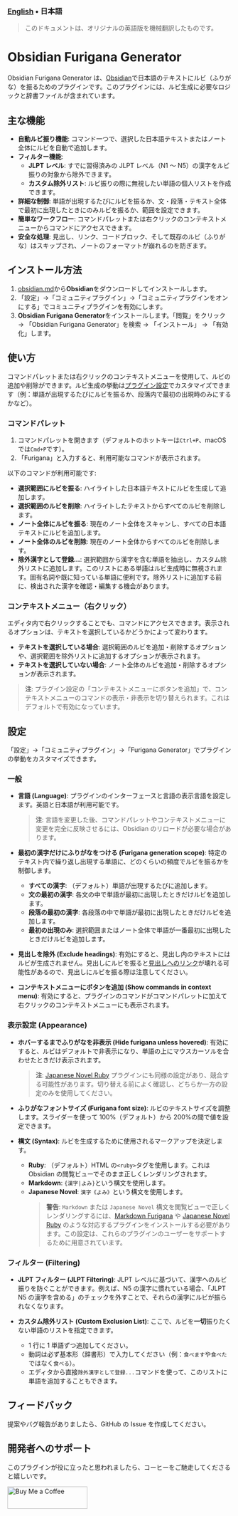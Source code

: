 ### [English](./README.md) • 日本語

> このドキュメントは、オリジナルの英語版を機械翻訳したものです。

# Obsidian Furigana Generator

Obsidian Furigana Generator は、[Obsidian](https://obsidian.md)で日本語のテキストにルビ（ふりがな）を振るためのプラグインです。このプラグインには、ルビ生成に必要なロジックと辞書ファイルが含まれています。

## 主な機能

-   **自動ルビ振り機能**: コマンド一つで、選択した日本語テキストまたはノート全体にルビを自動で追加します。
-   **フィルター機能**:
    -   **JLPT レベル**: すでに習得済みの JLPT レベル（N1 ～ N5）の漢字をルビ振りの対象から除外できます。
    -   **カスタム除外リスト**: ルビ振りの際に無視したい単語の個人リストを作成できます。
-   **詳細な制御**: 単語が出現するたびにルビを振るか、文・段落・テキスト全体で最初に出現したときにのみルビを振るか、範囲を設定できます。
-   **簡単なワークフロー**: コマンドパレットまたは右クリックのコンテキストメニューからコマンドにアクセスできます。
-   **安全な処理**: 見出し、リンク、コードブロック、そして既存のルビ（ふりがな）はスキップされ、ノートのフォーマットが崩れるのを防ぎます。

## インストール方法

1.  [obsidian.md](https://obsidian.md/)から**Obsidian**をダウンロードしてインストールします。
2.  「設定」→「コミュニティプラグイン」→「コミュニティプラグインをオンにする」でコミュニティプラグインを有効にします。
3.  **Obsidian Furigana Generator**をインストールします。「閲覧」をクリック → 「Obsidian Furigana Generator」を検索 → 「インストール」 → 「有効化」します。

## 使い方

コマンドパレットまたは右クリックのコンテキストメニューを使用して、ルビの追加や削除ができます。ルビ生成の挙動は[プラグイン設定](#設定)でカスタマイズできます（例：単語が出現するたびにルビを振るか、段落内で最初の出現時のみにするかなど）。

### コマンドパレット

1.  コマンドパレットを開きます（デフォルトのホットキーは`Ctrl+P`、macOS では`Cmd+P`です）。
2.  「Furigana」と入力すると、利用可能なコマンドが表示されます。

以下のコマンドが利用可能です:

-   **選択範囲にルビを振る**: ハイライトした日本語テキストにルビを生成して追加します。
-   **選択範囲のルビを削除**: ハイライトしたテキストからすべてのルビを削除します。
-   **ノート全体にルビを振る**: 現在のノート全体をスキャンし、すべての日本語テキストにルビを追加します。
-   **ノート全体のルビを削除**: 現在のノート全体からすべてのルビを削除します。
-   **除外漢字として登録...**: 選択範囲から漢字を含む単語を抽出し、カスタム除外リストに追加します。このリストにある単語はルビ生成時に無視されます。固有名詞や既に知っている単語に便利です。除外リストに追加する前に、検出された漢字を確認・編集する機会があります。

### コンテキストメニュー（右クリック）

エディタ内で右クリックすることでも、コマンドにアクセスできます。表示されるオプションは、テキストを選択しているかどうかによって変わります。

-   **テキストを選択している場合**: 選択範囲のルビを追加・削除するオプションや、選択範囲を除外リストに追加するオプションが表示されます。
-   **テキストを選択していない場合**: ノート全体のルビを追加・削除するオプションが表示されます。

> **注**: プラグイン設定の「コンテキストメニューにボタンを追加」で、コンテキストメニューのコマンドの表示・非表示を切り替えられます。これはデフォルトで有効になっています。

## 設定

「設定」→「コミュニティプラグイン」→「Furigana Generator」でプラグインの挙動をカスタマイズできます。

### 一般

-   **言語 (Language)**: プラグインのインターフェースと言語の表示言語を設定します。英語と日本語が利用可能です。

    > **注**: 言語を変更した後、コマンドパレットやコンテキストメニューに変更を完全に反映させるには、Obsidian のリロードが必要な場合があります。

-   **最初の漢字だけにふりがなをつける (Furigana generation scope)**: 特定のテキスト内で繰り返し出現する単語に、どのくらいの頻度でルビを振るかを制御します。

    -   **すべての漢字**: （デフォルト）単語が出現するたびに追加します。
    -   **文の最初の漢字**: 各文の中で単語が最初に出現したときだけルビを追加します。
    -   **段落の最初の漢字**: 各段落の中で単語が最初に出現したときだけルビを追加します。
    -   **最初の出現のみ**: 選択範囲またはノート全体で単語が一番最初に出現したときだけルビを追加します。

-   **見出しを除外 (Exclude headings)**: 有効にすると、見出し内のテキストにはルビが生成されません。見出しにルビを振ると[見出しへのリンク](https://publish.obsidian.md/help-ja/%E3%82%AC%E3%82%A4%E3%83%89/%E5%86%85%E9%83%A8%E3%83%AA%E3%83%B3%E3%82%AF#%E8%A6%8B%E5%87%BA%E3%81-9%E3%81%B8%E3%81%AE%E3%83%AA%E3%83%B3%E3%82%AF)が壊れる可能性があるので、見出しにルビを振る際は注意してください。

-   **コンテキストメニューにボタンを追加 (Show commands in context menu)**: 有効にすると、プラグインのコマンドがコマンドパレットに加えて右クリックのコンテキストメニューにも表示されます。

### 表示設定 (Appearance)

-   **ホバーするまでふりがなを非表示 (Hide furigana unless hovered)**: 有効にすると、ルビはデフォルトで非表示になり、単語の上にマウスカーソルを合わせたときだけ表示されます。

    > **注**: [Japanese Novel Ruby](https://github.com/k-quels/japanese-novel-ruby) プラグインにも同様の設定があり、競合する可能性があります。切り替える前によく確認し、どちらか一方の設定のみを使用してください。

-   **ふりがなフォントサイズ (Furigana font size)**: ルビのテキストサイズを調整します。スライダーを使って 100%（デフォルト）から 200%の間で値を設定できます。

-   **構文 (Syntax)**: ルビを生成するために使用されるマークアップを決定します。

    -   **Ruby**: （デフォルト）HTML の`<ruby>`タグを使用します。これは Obsidian の閲覧ビューでそのまま正しくレンダリングされます。
    -   **Markdown**: `{漢字|よみ}`という構文を使用します。
    -   **Japanese Novel**: `漢字《よみ》`という構文を使用します。
        > **警告**: `Markdown` または `Japanese Novel` 構文を閲覧ビューで正しくレンダリングするには、[Markdown Furigana](https://github.com/steven-kraft/obsidian-markdown-furigana) や [Japanese Novel Ruby](https://github.com/k-quels/japanese-novel-ruby) のような対応するプラグインをインストールする必要があります。この設定は、これらのプラグインのユーザーをサポートするために用意されています。

### フィルター (Filtering)

-   **JLPT フィルター (JLPT Filtering)**: JLPT レベルに基づいて、漢字へのルビ振りを防ぐことができます。例えば、N5 の漢字に慣れている場合、「JLPT N5 の漢字を含める」のチェックを外すことで、それらの漢字にルビが振られなくなります。

-   **カスタム除外リスト (Custom Exclusion List)**: ここで、ルビを**一切**振りたくない単語のリストを指定できます。
    -   1 行に 1 単語ずつ追加してください。
    -   動詞は必ず基本形（辞書形）で入力してください（例：`食べます`や`食べた`ではなく`食べる`）。
    -   エディタから直接`除外漢字として登録...`コマンドを使って、このリストに単語を追加することもできます。

## フィードバック

提案やバグ報告がありましたら、GitHub の Issue を作成してください。

## 開発者へのサポート

このプラグインが役に立ったと思われましたら、コーヒーをご馳走してくださると嬉しいです。

<a href="https://www.buymeacoffee.com/asuder">
    <img src="https://cdn.buymeacoffee.com/buttons/v2/default-yellow.png" alt="Buy Me a Coffee" width="180" height="50">
</a>
